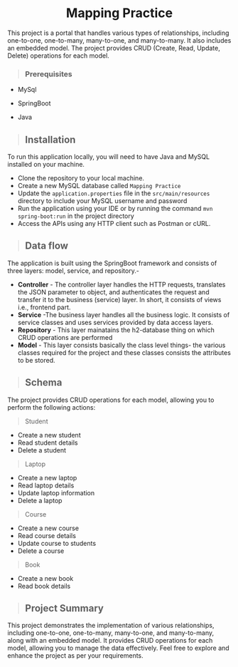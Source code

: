 <h1 align="center"> 
Mapping Practice</h1>
This project is a portal that handles various types of relationships, including one-to-one, one-to-many, many-to-one, and many-to-many. It also includes an embedded model. The project provides CRUD (Create, Read, Update, Delete) operations for each model.

>### Prerequisites
* MySql
 * SpringBoot


* Java

>## Installation

To run this application locally, you will need to have Java and MySQL installed on your machine.

* Clone the repository to your local machine.
* Create a new MySQL database called `Mapping Practice`
* Update the `application.properties` file in the `src/main/resources` directory to include your MySQL username and password
* Run the application using your IDE or by running the command `mvn spring-boot:run` in the project directory
* Access the APIs using any HTTP client such as Postman or cURL.
>## Data flow
 The application is built using the SpringBoot framework and consists of three layers: model, service, and repository.-

* **Controller** - The controller layer handles the HTTP requests, translates the JSON parameter to object, and authenticates the request and transfer it to the business (service) layer. In short, it consists of views i.e., frontend part.
* **Service** -The business layer handles all the business logic. It consists of service classes and uses services provided by data access layers.
* **Repository** - This layer mainatains the h2-database thing on which CRUD operations are performed
* **Model** - This layer consists basically the class level things- the various classes required for the project and these classes consists the attributes to be stored.

>## Schema
The project provides CRUD operations for each model, allowing you to perform the following actions:

>Student

* Create a new student
* Read student details
* Delete a student
>Laptop
* Create a new laptop
* Read laptop details
* Update laptop information
* Delete a laptop
>Course
* Create a new course
* Read course details
* Update course to students
* Delete a course
>Book
* Create a new book
* Read book details
	


>## Project Summary
This project demonstrates the implementation of various relationships, including one-to-one, one-to-many, many-to-one, and many-to-many, along with an embedded model. It provides CRUD operations for each model, allowing you to manage the data effectively. Feel free to explore and enhance the project as per your requirements.
